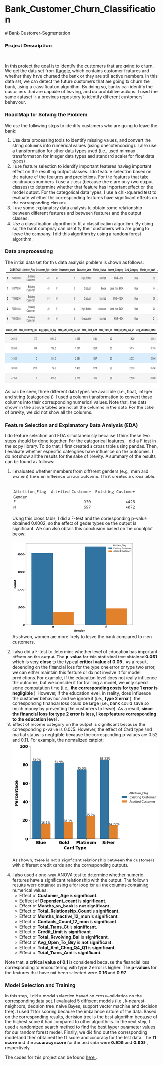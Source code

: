 <h1> Bank_Customer_Churn_Classification </h1>
# Bank-Customer-Segmentation
<h3> Project Description</h3><br>
<p> In this project the goal is to identify the customers that are going to churn. We get the data set from <a href=https://www.kaggle.com/datasets/sakshigoyal7/credit-card-customers>Kaggle</a>, which contains customer features and whether they have churned the bank or they are still active members. In this data set, we can detect the future customers that are going to churn the bank, using a classification algorithm. By doing so, banks can identify the customers that are capable of leaving, and do prohibitive actions. I used the same dataset in a previous repository to identify different customers' behaviour.</p>
<h3>Road Map for Solving the Problem</h3>
<p> We use the following steps to identify customers who are going to leave the bank:<br>
  <ol>
    <li> Use data processing tools to identify missing values, and convert the string columns into numerical values (using onehotencoding). I also use a transformation for other data types used (i.e., used minmax transformation for integer data types and standard scaler for float data types)</li>
    <li>I use feature selection to identify important features having important effect on the resulting output classes. I do feature selection based on the nature of the features and predictions. For the features that take continuous numbers, I use a t-test (because there are only two output classes) to determine whether that feature has important effect on the model output. For the categorical data types, I use a chi-squared test to evaluate whether the corresponding features have significant effects on the corresponding classes.</li>
    <li> I use some explanatory data analysis to obtain some relationship between different features and between features and the output classes. </li>
    <li>Use a classification algorithm to fit a classification algorithm. By doing so, the bank compnay can identify their customers who are going to leave the company. I did this algorithm by using a random forest algorithm.</li>
    
  </ol>
<h3> Data preprocessing </h3>
<p> The initial data set for this data analysis problem is shown as follows:<br>
  <img src='https://github.com/kaveh7293/Bank-Churn-Customer-Prediction/blob/main/Screenshot%202022-07-11%20140037.png' width="850" height="200"><br>
  <img src='https://github.com/kaveh7293/Bank-Churn-Customer-Prediction/blob/main/Screenshot%202022-07-11%20140723.png' width="850" height="200"><br>
  As can be seen, three different data types are available (i.e., float, integer and string (categorical)). I used a column transformation to convert these columns into their corresponding numerical values. Note that, the data shown in the above tables are not all the columns in the data. For the sake of brevity, we did not show all the columns. 
  
<h3> Feature Selection and Explanatory Data Analysis (EDA) </h3>
<p>I do feature selection and EDA simultaneously because I think these two steps should be done together. For the categorical features, I did a F test in the scipy library. To do that, I first created a cross table using pandas. Then, I evaluate whether especific cateogries have influence on the outcomes. I do not show all the results for the sake of brevity. A summary of the results can be found as follows:
<ol>  
  <li> I evaluated whether members from different genders (e.g., men and women) have an influence on our outcome. I first created a cross table:<br><br>

<img src='https://github.com/kaveh7293/Bank_Customer_Churn_Classification/blob/main/Screenshot%202022-07-19%20150753.jpg'><br>
  
  Using this cross table, I did a F-test and the corresponding p-value obtained 0.0002, so the effect of  geder types on the output is significant. We can also obtain this conclusion based on the countplot below:<br><br>
 <img src='https://github.com/kaveh7293/Bank_Customer_Churn_Classification/blob/main/download.png' width='400' height='300'><br>
  As shwon, women are more likely to leave the bank compared to men customers.</li>
  <li>I also did a F-test to determine whether level of education has important effects on the output. The <strong>p-value </strong> for this statistical test obtained <strong> 0.051 </strong> which is very <strong> close </strong> to the typical <strong> critical value of 0.05 </strong>. As a result, depending on the financial loss for the type one error or type two error, we can either maintain this feature or do not involve it for model predictions. For example, if the education level does not really influence the outcome, but we consider it for training a model, we only spend some computation time (i.e., <strong> the corresponding costs for type 1 error is negligible </strong>). However, if the education level, in reality, does influence the customer behaviour and we ignore it (i.e., <strong> type 2 error </strong>), the corresponding financial loss could be large (i.e., bank could save so much money by preventing the customers to leave). As a result,<strong> since the financial loss for type 2 error is less, I keep feature corresponding to the education level </strong>. </li>
  <li> Effect of income category on the output is significant because the corresponding p-value is 0.025. However, the effect of Card type and martial status is negligible because the corresponding p-values are 0.52 and 0.11. For example, the normalized catplot:<br>
    <img src='https://github.com/kaveh7293/Bank_Customer_Churn_Classification/blob/main/Class_2.png'><br>
   
   <p>As shown, there is not a signficant relationship between the customers with different credit cards and the corresponding outputs.</p>
   <li> I also used a one-way ANOVA test to determine whether numeric features have a significant relationship with the output. The followin results were obtained using a for loop for all the columns containing numerical values:<br>
     <ul>
       <li>Effect of <strong>Customer_Age </strong> is <strong> significant</strong>.</li>
       <li>Eeffect of  <strong>Dependent_count </strong>  is <strong> significant</strong>.</li>
       <li>Effect of <strong>Months_on_book </strong> is <strong> not significant </strong>.</li>
       <li>Effect of <strong>Total_Relationship_Count </strong> is <strong> significant.</strong></li>
       <li>Effect of <strong>Months_Inactive_12_mon </strong> is <strong> significant</strong>.</li>
       <li>Effect of <strong>Contacts_Count_12_mon </strong> is <strong> significant</strong>.</li>
       <li>Effect of <strong>Total_Trans_Ct </strong> is <strong> significant</strong>.</li>
       <li>Effect of <strong>Credit_Limit </strong> is <strong> significant </strong>.</li>
       <li>Effect of <strong>Total_Revolving_Bal</strong> is <strong> significant</strong>.</li>
       <li>Effect of <strong>Avg_Open_To_Buy </strong> is <strong> not significant </strong>.</li>
       <li>Effect of <strong>Total_Amt_Chng_Q4_Q1 </strong> is <strong>significant</strong>.</li>
       <li>Effect of <strong>Total_Trans_Amt</strong>  is <strong> significant</strong>.</li></ul>
     </ol>
     <p> Note that, <strong> a critical value of 0.1 </strong> is considered because the financial loss corresponding to encountering with type 2 error is higher. The <strong> p-values </strong> for the features that have not been selected were <strong> 0.16 </strong>and <strong>0.97 </strong>.

     
  
  
  
  
  </li>
  </ol> 
</p>

<h3> Model Selection and Training </h3>
<p> In this step, I did a model selection based on cross-validation on the corresponding data set. I evaluated 5 different models (i.e., k-nearest-neighbors, decision tree, naive Bayes, support vector machine and decision tree). I used f1 for scoring because the imbalance nature of the data. Based on the corresponding results, decision tree is the best algorithm because of the highest score it had compared to other algorithms. In the next step, I used a randomized search method to find the best hyper parameter values for our random forest model. Finally, we did find out the corresponding model and then obtained the f1 score and accuracy for the test data. The <strong> f1 score </strong> and the <strong>  accuracy score </strong> for the test data were <strong> 0.958</strong>  and <strong> 0.959</strong> , respectively.</p>
<p> The codes for this project can be found <a href='https://github.com/kaveh7293/Bank_Customer_Churn_Classification/blob/main/Untitled38.ipynb'>here <a>.
